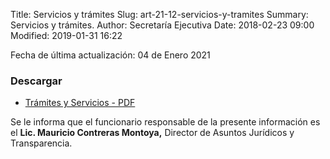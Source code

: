 Title: Servicios y trámites
Slug: art-21-12-servicios-y-tramites
Summary: Servicios y trámites.
Author: Secretaría Ejecutiva
Date: 2018-02-23 09:00
Modified: 2019-01-31 16:22


Fecha de última actualización: 04 de Enero 2021

### Descargar

* [Trámites y Servicios - PDF](tramites-y-servicios-enero.pdf)

Se le informa que el funcionario responsable de la presente información es el **Lic. Mauricio Contreras Montoya,** Director de Asuntos Jurídicos y Transparencia.
